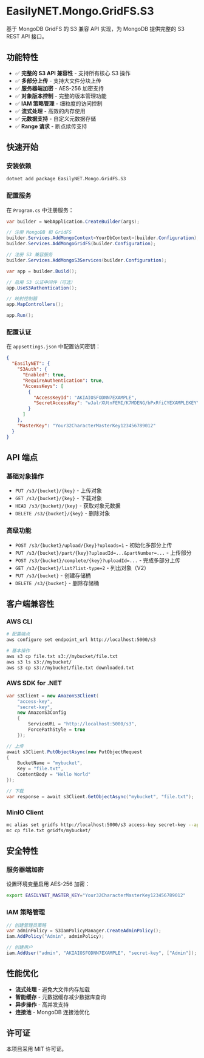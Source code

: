 # EasilyNET.Mongo.GridFS.S3

基于 MongoDB GridFS 的 S3 兼容 API 实现，为 MongoDB 提供完整的 S3 REST API 接口。

## 功能特性

- ✅ **完整的 S3 API 兼容性** - 支持所有核心 S3 操作
- ✅ **多部分上传** - 支持大文件分块上传
- ✅ **服务器端加密** - AES-256 加密支持
- ✅ **对象版本控制** - 完整的版本管理功能
- ✅ **IAM 策略管理** - 细粒度的访问控制
- ✅ **流式处理** - 高效的内存使用
- ✅ **元数据支持** - 自定义元数据存储
- ✅ **Range 请求** - 断点续传支持

## 快速开始

### 安装依赖

```bash
dotnet add package EasilyNET.Mongo.GridFS.S3
```

### 配置服务

在 `Program.cs` 中注册服务：

```csharp
var builder = WebApplication.CreateBuilder(args);

// 注册 MongoDB 和 GridFS
builder.Services.AddMongoContext<YourDbContext>(builder.Configuration);
builder.Services.AddMongoGridFS(builder.Configuration);

// 注册 S3 兼容服务
builder.Services.AddMongoS3Services(builder.Configuration);

var app = builder.Build();

// 启用 S3 认证中间件（可选）
app.UseS3Authentication();

// 映射控制器
app.MapControllers();

app.Run();
```

### 配置认证

在 `appsettings.json` 中配置访问密钥：

```json
{
  "EasilyNET": {
    "S3Auth": {
      "Enabled": true,
      "RequireAuthentication": true,
      "AccessKeys": [
        {
          "AccessKeyId": "AKIAIOSFODNN7EXAMPLE",
          "SecretAccessKey": "wJalrXUtnFEMI/K7MDENG/bPxRfiCYEXAMPLEKEY"
        }
      ]
    },
    "MasterKey": "Your32CharacterMasterKey123456789012"
  }
}
```

## API 端点

### 基础对象操作

- `PUT /s3/{bucket}/{key}` - 上传对象
- `GET /s3/{bucket}/{key}` - 下载对象
- `HEAD /s3/{bucket}/{key}` - 获取对象元数据
- `DELETE /s3/{bucket}/{key}` - 删除对象

### 高级功能

- `POST /s3/{bucket}/upload/{key}?uploads=1` - 初始化多部分上传
- `PUT /s3/{bucket}/part/{key}?uploadId=...&partNumber=...` - 上传部分
- `POST /s3/{bucket}/complete/{key}?uploadId=...` - 完成多部分上传
- `GET /s3/{bucket}/list?list-type=2` - 列出对象（V2）
- `PUT /s3/{bucket}` - 创建存储桶
- `DELETE /s3/{bucket}` - 删除存储桶

## 客户端兼容性

### AWS CLI

```bash
# 配置端点
aws configure set endpoint_url http://localhost:5000/s3

# 基本操作
aws s3 cp file.txt s3://mybucket/file.txt
aws s3 ls s3://mybucket/
aws s3 cp s3://mybucket/file.txt downloaded.txt
```

### AWS SDK for .NET

```csharp
var s3Client = new AmazonS3Client(
    "access-key",
    "secret-key",
    new AmazonS3Config
    {
        ServiceURL = "http://localhost:5000/s3",
        ForcePathStyle = true
    });

// 上传
await s3Client.PutObjectAsync(new PutObjectRequest
{
    BucketName = "mybucket",
    Key = "file.txt",
    ContentBody = "Hello World"
});

// 下载
var response = await s3Client.GetObjectAsync("mybucket", "file.txt");
```

### MinIO Client

```bash
mc alias set gridfs http://localhost:5000/s3 access-key secret-key --api S3v4
mc cp file.txt gridfs/mybucket/
```

## 安全特性

### 服务器端加密

设置环境变量启用 AES-256 加密：

```bash
export EASILYNET_MASTER_KEY="Your32CharacterMasterKey123456789012"
```

### IAM 策略管理

```csharp
// 创建管理员策略
var adminPolicy = S3IamPolicyManager.CreateAdminPolicy();
iam.AddPolicy("Admin", adminPolicy);

// 创建用户
iam.AddUser("admin", "AKIAIOSFODNN7EXAMPLE", "secret-key", ["Admin"]);
```

## 性能优化

- **流式处理** - 避免大文件内存加载
- **智能缓存** - 元数据缓存减少数据库查询
- **异步操作** - 高并发支持
- **连接池** - MongoDB 连接池优化

## 许可证

本项目采用 MIT 许可证。